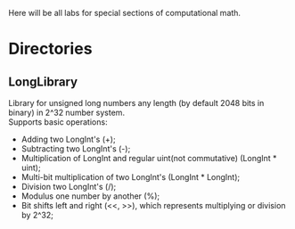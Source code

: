 Here will be all labs for special sections of computational math.

# Directories

## LongLibrary

Library for unsigned long numbers any length (by default 2048 bits in binary) in 2^32 number system.  
Supports basic operations: 
- Adding two LongInt's (+);
- Subtracting two LongInt's (-);
- Multiplication of LongInt and regular uint(not commutative) (LongInt * uint);
- Multi-bit multiplication of two LongInt's (LongInt * LongInt);
- Division two LongInt's (/);
- Modulus one number by another (%);
- Bit shifts left and right (<<, >>), which represents multiplying or division by 2^32;
